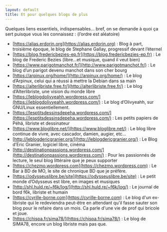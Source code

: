 ```yaml
---
layout: default
title: Et pour quelques blogs de plus
---
```


Quelques liens essentiels, indispensables… bref, on se demande à quoi ça sert puisque vous les connaissez : (l’ordre est aléatoire)

* [https://alias.erdorin.org](https://alias.erdorin.org) : Blog à part, troisième époque, le blog de Stephane Gallay, progressif devant l’éternel
* [https://blog.fredericbezies-ep.fr](https://blog.fredericbezies-ep.fr) : Le blog de Frederic Bezies (libre…et musique, quand il veut bien)
* [https://www.parigotmanchot.fr/](http://www.parigotmanchot.fr/) : Le blog d’un parigot devenu manchot dans son cher bourg
* [https://arpinux.org/home/](http://arpinux.org/home/) : Le blog d’Arpinux, celui qui a réussi à mettre la Debian dans sa main
* [https://alterlibriste.free.fr/](http://alterlibriste.free.fr/) : Le blog d’Alterlibriste, une vision du monde libre
* [https://leblogdolivyeahh.wordpress.com/](https://leblogdolivyeahh.wordpress.com/) : Le blog d’Olivyeahh, sur GNU/Linux essentiellement.
* [https://lesptitsdessinsdepeha.wordpress.com/](https://lesptitsdessinsdepeha.wordpress.com/) : Les petits papiers de Péhä, libriste et dessinateur
* [https://www.bloglibre.net/](https://www.bloglibre.net/) : Le blog libre continue de vivre, avec cascador, damien, augier, etc…
* [http://leblogdericgranier.org/](http://leblogdericgranier.org/) : Le Blog d’Eric Granier, logiciel libre, cinéma
* [http://destinationpassions.wordpress.com/](http://destinationpassions.wordpress.com/) : Pour les passionnés de lecture, le seul blog littéraire que je peux supporter
* [https://chezmo.wordpress.com](https://chezmo.wordpress.com) : Le Bar à BD de MO, le site de chronique BD que je préfère.
* [https://odysseuslibre.be/site](https://odysseuslibre.be/site) : Le petit monde d’Odysseus est libre, en images et musiques
* [http://shl.huld.re/~f6k/log/](http://shl.huld.re/~f6k/log/) : Le journal de bord f6k, libriste et humain
* [https://cyrille-borne.com](https://cyrille-borne.com) : Le blog d'un ex-libriste qui le redeviendra peut-être en attendant qu'il fasse sauter son blog pour le refaire dans un mois. Ca parle d'une vie de prof qui bricole et joue.
* [https://chispa.fr/sima78/](https://chispa.fr/sima78/) : Le blog de SIMA78, encore un blog libriste mais pas que.
